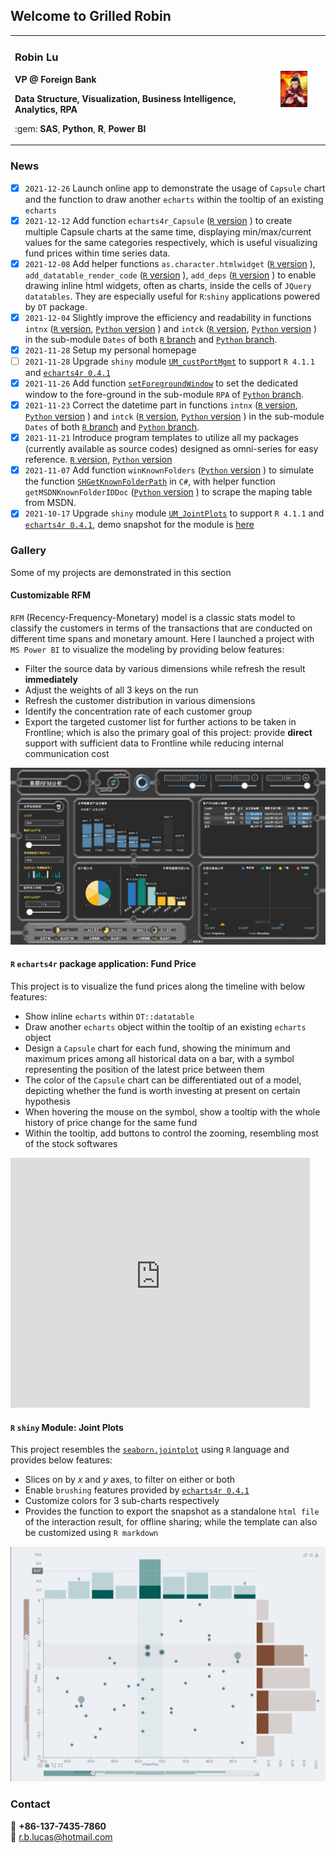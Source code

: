 ## Welcome to Grilled Robin

<!-- https://stackoverflow.com/questions/1705895/python-markdown-markdown-inside-html-blocks -->
<table border="0" width="100%">
  <tr>
    <td width="80%">
      <h3>Robin Lu</h3>
      <p><b>VP @ Foreign Bank</b></p>
      <p><b>Data Structure, Visualization, Business Intelligence, Analytics, RPA</b></p>
      <p markdown="1">:gem: <b>SAS</b>, <b>Python</b>, <b>R</b>, <b>Power BI</b></p>
    </td>
    <td width="20%" align="center">
      <img src="assets/images/photo.jpg" width="50%">
    </td>
  </tr>
</table>

### News

- [x] `2021-12-26` Launch online app to demonstrate the usage of `Capsule` chart and the function to draw another `echarts` within the tooltip of an existing `echarts`
- [x] `2021-12-12` Add function `echarts4r_Capsule` \([`R` version](https://github.com/GrilledRobin/omni-series/blob/master/R/omniR/Visualization/echarts4r_Capsule.r) \) to create multiple Capsule charts at the same time, displaying min/max/current values for the same categories respectively, which is useful visualizing fund prices within time series data.
- [x] `2021-12-08` Add helper functions `as.character.htmlwidget` \([`R` version](https://github.com/GrilledRobin/omni-series/blob/master/R/omniR/Visualization/as.character.htmlwidget.r) \), `add_datatable_render_code` \([`R` version](https://github.com/GrilledRobin/omni-series/blob/master/R/omniR/Visualization/add_datatable_render_code.r) \), `add_deps` \([`R` version](https://github.com/GrilledRobin/omni-series/blob/master/R/omniR/Visualization/add_deps.r) \) to enable drawing inline html widgets, often as charts, inside the cells of `JQuery` `datatables`. They are especially useful for `R`:`shiny` applications powered by `DT` package.
- [x] `2021-12-04` Slightly improve the efficiency and readability in functions `intnx` \([`R` version](https://github.com/GrilledRobin/omni-series/blob/master/R/omniR/Dates/intnx.r), [`Python` version](https://github.com/GrilledRobin/omni-series/blob/master/Python/omniPy/Dates/intnx.py) \) and `intck` \([`R` version](https://github.com/GrilledRobin/omni-series/blob/master/R/omniR/Dates/intck.r), [`Python` version](https://github.com/GrilledRobin/omni-series/blob/master/Python/omniPy/Dates/intck.py) \) in the sub-module `Dates` of both [`R` branch](https://github.com/GrilledRobin/omni-series/tree/master/R/omniR) and [`Python` branch](https://github.com/GrilledRobin/omni-series/tree/master/Python/omniPy).
- [x] `2021-11-28` Setup my personal homepage
- [ ] `2021-11-28` Upgrade `shiny` module [`UM_custPortMgmt`](https://github.com/GrilledRobin/omni-series/blob/master/R/omniR/UsrShinyModules/Ops/UM_custPortMgmt.r) to support `R 4.1.1` and [`echarts4r 0.4.1`](https://echarts4r.john-coene.com/)
- [x] `2021-11-26` Add function [`setForegroundWindow`](https://github.com/GrilledRobin/omni-series/blob/master/Python/omniPy/RPA/setForegroundWindow.py) to set the dedicated window to the fore-ground in the sub-module `RPA` of [`Python` branch](https://github.com/GrilledRobin/omni-series/tree/master/Python/omniPy).
- [x] `2021-11-23` Correct the datetime part in functions `intnx` \([`R` version](https://github.com/GrilledRobin/omni-series/blob/master/R/omniR/Dates/intnx.r), [`Python` version](https://github.com/GrilledRobin/omni-series/blob/master/Python/omniPy/Dates/intnx.py) \) and `intck` \([`R` version](https://github.com/GrilledRobin/omni-series/blob/master/R/omniR/Dates/intck.r), [`Python` version](https://github.com/GrilledRobin/omni-series/blob/master/Python/omniPy/Dates/intck.py) \) in the sub-module `Dates` of both [`R` branch](https://github.com/GrilledRobin/omni-series/tree/master/R/omniR) and [`Python` branch](https://github.com/GrilledRobin/omni-series/tree/master/Python/omniPy).
- [x] `2021-11-21` Introduce program templates to utilize all my packages \(currently available as source codes\) designed as omni-series for easy reference. [`R` version](https://github.com/GrilledRobin/omni-series/tree/master/R/Programs), [`Python` version](https://github.com/GrilledRobin/omni-series/tree/master/Python/Programs)
- [x] `2021-11-07` Add function `winKnownFolders` \([`Python` version](https://github.com/GrilledRobin/omni-series/blob/master/Python/omniPy/FileSystem/winKnownFolders.py) \) to simulate the function [`SHGetKnownFolderPath`](https://docs.microsoft.com/en-us/windows/win32/api/shlobj_core/nf-shlobj_core-shgetknownfolderpath) in `C#`, with helper function `getMSDNKnownFolderIDDoc` \([`Python` version](https://github.com/GrilledRobin/omni-series/blob/master/Python/omniPy/FileSystem/getMSDNKnownFolderIDDoc.py) \) to scrape the maping table from MSDN.
- [x] `2021-10-17` Upgrade `shiny` module [`UM_JointPlots`](https://github.com/GrilledRobin/omni-series/blob/master/R/omniR/UsrShinyModules/Stats/UM_JointPlots.r) to support `R 4.1.1` and [`echarts4r 0.4.1`](https://echarts4r.john-coene.com/), demo snapshot for the module is [here](assets/images/demo_UM_JointPlots.png)

### Gallery

Some of my projects are demonstrated in this section

#### Customizable RFM

`RFM` \(Recency-Frequency-Monetary\) model is a classic stats model to classify the customers in terms of the transactions that are conducted on different time spans and monetary amount. Here I launched a project with `MS Power BI` to visualize the modeling by providing below features:
- Filter the source data by various dimensions while refresh the result **immediately**
- Adjust the weights of all 3 keys on the run
- Refresh the customer distribution in various dimensions
- Identify the concentration rate of each customer group
- Export the targeted customer list for further actions to be taken in Frontline; which is also the primary goal of this project: provide **direct** support with sufficient data to Frontline while reducing internal communication cost

![RFM demo](assets/images/demo_RFM.png)

#### `R` `echarts4r` package application: Fund Price

This project is to visualize the fund prices along the timeline with below features:
- Show inline `echarts` within `DT::datatable`
- Draw another `echarts` object within the tooltip of an existing `echarts` object
- Design a `Capsule` chart for each fund, showing the minimum and maximum prices among all historical data on a bar, with a symbol representing the position of the latest price between them
- The color of the `Capsule` chart can be differentiated out of a model, depicting whether the fund is worth investing at present on certain hypothesis
- When hovering the mouse on the symbol, show a tooltip with the whole history of price change for the same fund
- Within the tooltip, add buttons to control the zooming, resembling most of the stock softwares

<p>
<iframe
  height=400
  width=95%
  src="https://grilledrobin.shinyapps.io/fundprice/"
  frameborder=0
  allowfullscreen>
</iframe>
</p>

#### `R` `shiny` Module: Joint Plots

This project resembles the [`seaborn.jointplot`](http://seaborn.pydata.org/generated/seaborn.jointplot.html) using `R` language and provides below features:
- Slices on by <em>x</em> and <em>y</em> axes, to filter on either or both
- Enable `brushing` features provided by [`echarts4r 0.4.1`](https://echarts4r.john-coene.com/)
- Customize colors for 3 sub-charts respectively
- Provides the function to export the snapshot as a standalone `html file` of the interaction result, for offline sharing; while the template can also be customized using `R markdown`

![Joint Plot demo](assets/images/demo_UM_JointPlots.png)

### Contact

:iphone: **+86-137-7435-7860**  
:email: r.b.lucas@hotmail.com
